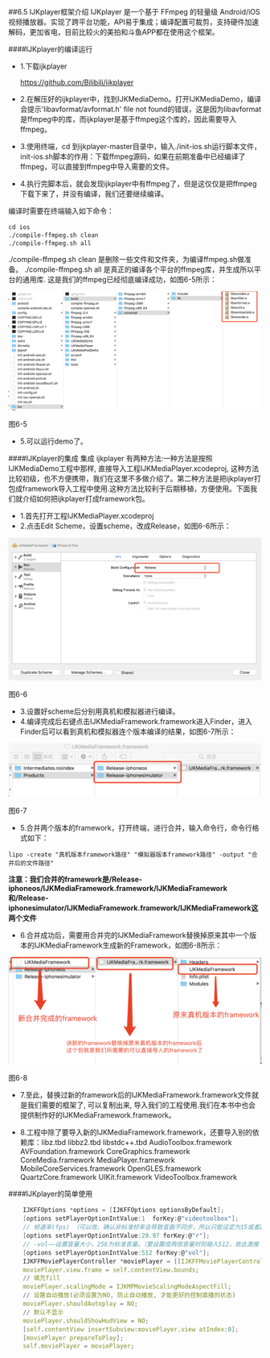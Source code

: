 ##6.5 IJKplayer框架介绍
IJKplayer 是一个基于 FFmpeg 的轻量级 Android/iOS 视频播放器。实现了跨平台功能，API易于集成；编译配置可裁剪，支持硬件加速解码，更加省电，目前比较火的美拍和斗鱼APP都在使用这个框架。

####IJKplayer的编译运行
 * 1.下载ijkplayer
 
     https://github.com/Bilibili/ijkplayer
     
 * 2.在解压好的ijkplayer中，找到IJKMediaDemo。打开IJKMediaDemo，编译
会提示'libavformat/avformat.h' file not found的错误，这是因为libavformat是ffmpeg中的库，而ijkplayer是基于ffmpeg这个库的，因此需要导入ffmpeg。

 * 3.使用终端，cd 到ijkplayer-master目录中，输入./init-ios.sh运行脚本文件，init-ios.sh脚本的作用：下载ffmpeg源码，如果在前期准备中已经编译了ffmpeg，可以直接到ffmpeg中导入需要的文件。
 * 4.执行完脚本后，就会发现ijkplayer中有ffmpeg了，但是这仅仅是把ffmpeg下载下来了，并没有编译，我们还要继续编译。
 
编译时需要在终端输入如下命令：

```
cd ios
./compile-ffmpeg.sh clean
./compile-ffmpeg.sh all
```
./compile-ffmpeg.sh clean 是删除一些文件和文件夹，为编译ffmpeg.sh做准备。
./compile-ffmpeg.sh all 是真正的编译各个平台的ffmpeg库，并生成所以平台的通用库.
这是我们的ffmpeg已经彻底编译成功，如图6-5所示：

![](/assets/6-2-5.png)

图6-5

 * 5.可以运行demo了。


####IJKplayer的集成
集成 ijkplayer 有两种方法:一种方法是按照IJKMediaDemo工程中那样, 直接导入工程IJKMediaPlayer.xcodeproj, 这种方法比较初级，也不方便携带，我们在这里不多做介绍了。第二种方法是把ijkplayer打包成framework导入工程中使用.这种方法比较利于后期移植，方便使用。下面我们就介绍如何把ijkplayer打成framework包。
* 1.首先打开工程IJKMediaPlayer.xcodeproj
* 2.点击Edit Scheme，设置scheme，改成Release，如图6-6所示：

![](/assets/6-2-6.png)

图6-6

* 3.设置好scheme后分别用真机和模拟器进行编译。
* 4.编译完成后右键点击IJKMediaFramework.framework进入Finder，进入Finder后可以看到真机和模拟器连个版本编译的结果，如图6-7所示：

![](/assets/6-2-7.png)

图6-7

* 5.合并两个版本的framework，打开终端，进行合并，输入命令行，命令行格式如下：

```
lipo -create "真机版本framework路径" "模拟器版本framework路径" -output "合并后的文件路径"
```

**注意：我们合并的framework是/Release-iphoneos/IJKMediaFramework.framework/IJKMediaFramework和/Release-iphonesimulator/IJKMediaFramework.framework/IJKMediaFramework这两个文件**

* 6.合并成功后，需要用合并完的IJKMediaFramework替换掉原来其中一个版本的IJKMediaFramework生成新的Framework，如图6-8所示：

![](/assets/6-2-8.png)

图6-8

* 7.至此，替换过新的framework后的IJKMediaFramework.framework文件就是我们需要的框架了, 可以复制出来, 导入我们的工程使用.我们在本书中也会提供制作好的IJKMediaFramework.framework。

* 8.工程中除了要导入新的IJKMediaFramework.framework，还要导入别的依赖库：libz.tbd libbz2.tbd libstdc++.tbd AudioToolbox.framework AVFoundation.framework CoreGraphics.framework CoreMedia.framework MediaPlayer.framework MobileCoreServices.framework OpenGLES.framework QuartzCore.framework UIKit.framework VideoToolbox.framework

####IJKplayer的简单使用
```c
    IJKFFOptions *options = [IJKFFOptions optionsByDefault];
    [options setPlayerOptionIntValue:1  forKey:@"videotoolbox"];
    // 帧速率(fps) （可以改，确认非标准桢率会导致音画不同步，所以只能设定为15或者29.97）
    [options setPlayerOptionIntValue:29.97 forKey:@"r"];
    // -vol——设置音量大小，256为标准音量。（要设置成两倍音量时则输入512，依此类推
    [options setPlayerOptionIntValue:512 forKey:@"vol"];
    IJKFFMoviePlayerController *moviePlayer = [[IJKFFMoviePlayerController alloc] initWithContentURLString:flv withOptions:options];
    moviePlayer.view.frame = self.contentView.bounds;
    // 填充fill
    moviePlayer.scalingMode = IJKMPMovieScalingModeAspectFill;
    // 设置自动播放(必须设置为NO, 防止自动播放, 才能更好的控制直播的状态)
    moviePlayer.shouldAutoplay = NO;
    // 默认不显示
    moviePlayer.shouldShowHudView = NO;
    [self.contentView insertSubview:moviePlayer.view atIndex:0];
    [moviePlayer prepareToPlay];
    self.moviePlayer = moviePlayer;
```


